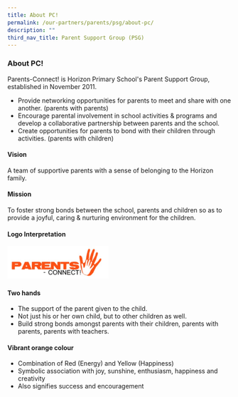 ```yaml
---
title: About PC!
permalink: /our-partners/parents/psg/about-pc/
description: ""
third_nav_title: Parent Support Group (PSG)
---
```

### **About PC!**
Parents-Connect! is Horizon Primary School's Parent Support Group, established in November 2011.  

*   Provide networking opportunities for parents to meet and share with one another. (parents with parents)
*   Encourage parental involvement in school activities & programs and develop a collaborative partnership between parents and the school.
*   Create opportunities for parents to bond with their children through activities. (parents with children)

#### **Vision**
A team of supportive parents with a sense of belonging to the Horizon family.

#### **Mission**
To foster strong bonds between the school, parents and children so as to provide a joyful, caring & nurturing environment for the children.

#### **Logo Interpretation**
<img src="/images/pc.jpg" style="width:45%">

#### **Two hands**
*   The support of the parent given to the child.
*   Not just his or her own child, but to other children as well.
*   Build strong bonds amongst parents with their children, parents with parents, parents with teachers.

#### **Vibrant orange colour**
*   Combination of Red (Energy) and Yellow (Happiness)
*   Symbolic association with joy, sunshine, enthusiasm, happiness and creativity
*   Also signifies success and encouragement
